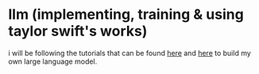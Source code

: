 # llm (implementing, training & using taylor swift's works)

i will be following the tutorials that can be found [here](https://magazine.sebastianraschka.com/p/building-llms-from-the-ground-up) and [here](https://www.youtube.com/watch?v=kCc8FmEb1nY) to build my own large language model.

